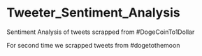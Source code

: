 # Tweeter_Sentiment_Analysis
Sentiment Analysis of tweets scrapped from #DogeCoinTo1Dollar

For second time we scrapped tweets from #dogetothemoon
